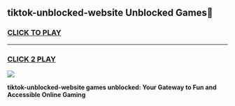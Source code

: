 
## tiktok-unblocked-website Unblocked Games👋
<h3>
<a href="https://news.freeplayer.one?title=tiktok-unblocked-website&ref=16F">CLICK TO PLAY</a></h3>
<hr>

<h3>
<a href="https://news.freeplayer.one?title=tiktok-unblocked-website&ref=16F">CLICK 2 PLAY</a>
  
</h3>

<a href="https://news.freeplayer.one?title=tiktok-unblocked-website&ref=16F/"><img src="https://clearcache.store/games.png"></a>


**tiktok-unblocked-website games unblocked: Your Gateway to Fun and Accessible Online Gaming**
